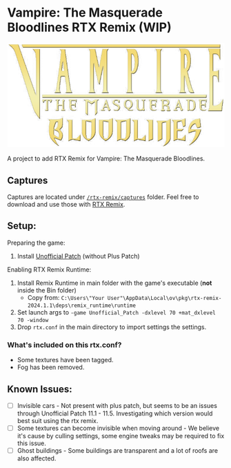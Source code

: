 # Vampire: The Masquerade Bloodlines RTX Remix (WIP)

![VTMB Logo](vtmb-logo.png "VTMB Logo")

A project to add RTX Remix for Vampire: The Masquerade Bloodlines.

## Captures

Captures are located under [`/rtx-remix/captures`](https://github.com/CattoSalad/VTMB-RTX-Remix/tree/main/rtx-remix/captures) folder. Feel free to download and use those with [RTX Remix](https://www.nvidia.com/en-gb/geforce/rtx-remix/https://www.nvidia.com/en-gb/geforce/rtx-remix/).

## Setup:

Preparing the game:

1. Install [Unofficial Patch](https://www.moddb.com/mods/vtmb-unofficial-patch/downloads) (without Plus Patch)

Enabling RTX Remix Runtime:

1. Install Remix Runtime in main folder with the game's executable (**not** inside the Bin folder)
   - Copy from: `C:\Users\"Your User"\AppData\Local\ov\pkg\rtx-remix-2024.1.1\deps\remix_runtime\runtime`
2. Set launch args to `-game Unofficial_Patch -dxlevel 70 +mat_dxlevel 70 -window`
3. Drop `rtx.conf` in the main directory to import settings the settings.

### What's included on this rtx.conf?

- Some textures have been tagged.
- Fog has been removed.

## Known Issues:

- [ ] Invisible cars - Not present with plus patch, but seems to be an issues through Unofficial Patch 11.1 - 11.5. Investigating which version would best suit using the rtx remix.
- [ ] Some textures can become invisible when moving around - We believe it's cause by culling settings, some engine tweaks may be required to fix this issue.
- [ ] Ghost buildings - Some buildings are transparent and a lot of roofs are also affected.
